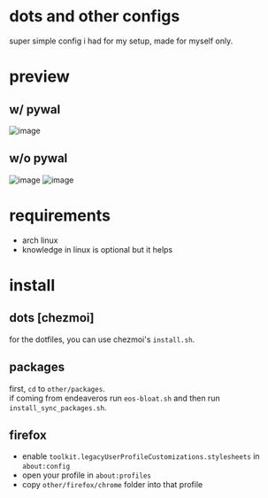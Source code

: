 # dots and other configs
super simple config i had for my setup, made for myself only.

# preview
## w/ pywal
![image](https://github.com/xjunko/dotfiles/assets/44401509/d7706ee7-8b87-492b-b43e-261b548073f4)

## w/o pywal 
![image](https://github.com/xjunko/dotfiles/assets/44401509/bb968c04-1e04-4eef-ad4b-cfedc11b3f4c)
![image](https://github.com/xjunko/dotfiles/assets/44401509/90b90e7c-e546-4f4d-a118-7806a1e8d88f)


# requirements
* arch linux
* knowledge in linux is optional but it helps
  
# install
## dots [chezmoi]
for the dotfiles, you can use chezmoi's `install.sh`.

## packages
first, `cd` to `other/packages`. <br>
if coming from endeaveros run `eos-bloat.sh` and then run `install_sync_packages.sh`.

## firefox
* enable `toolkit.legacyUserProfileCustomizations.stylesheets` in `about:config`
* open your profile in `about:profiles`
* copy `other/firefox/chrome` folder into that profile

